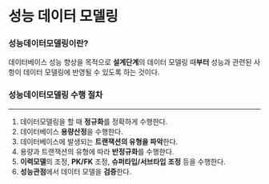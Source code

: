 # 성능 데이터 모델링

### 성능데이터모델링이란?

데이터베이스 성능 향상을 목적으로 **설계단계**의 데이터 모델링 때**부터** 성능과 관련된 사항이 데이터 모델링에 반영될 수 있도록 하는 것이다.



### 성능데이터모델링 수행 절차

------

1. 데이터모델링을 할 때 **정규화**를 정확하게 수행한다.
2. 데이터베이스 **용량산정**을 수행한다.
3. 데이터베이스에 발생되는 **트랜잭션의 유형을 파악**한다.
4. 용량과 트랜잭션의 유형에 따라 **반정규화**를 수행한다.
5. **이력모델**의 조정, **PK/FK** 조정, **슈퍼타입/서브타입** **조정** 등을 수행한다.
6. **성능관점**에서 데이터 모델을 **검증**한다.